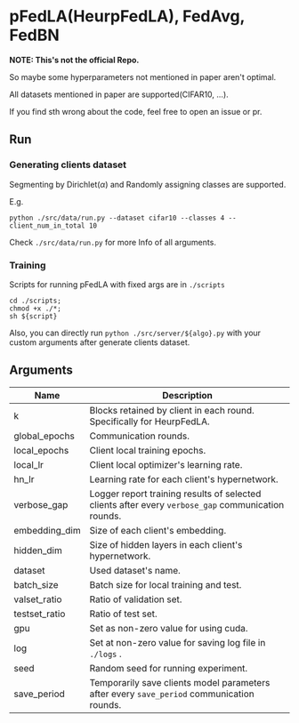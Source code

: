 # pFedLA(HeurpFedLA), FedAvg, FedBN

**NOTE: This's not the official Repo.**

So maybe some hyperparameters not mentioned in paper aren't optimal.

All datasets mentioned in paper are supported(CIFAR10, ...).

If you find sth wrong about the code, feel free to open an issue or pr.

## Run

### Generating clients dataset

Segmenting by Dirichlet($\alpha$) and Randomly assigning classes are supported.

E.g.

```shell
python ./src/data/run.py --dataset cifar10 --classes 4 --client_num_in_total 10
```

Check `./src/data/run.py` for more Info of all arguments.



### Training

Scripts for running pFedLA with fixed args are in `./scripts`

```shell
cd ./scripts;
chmod +x ./*;
sh ${script}
```

Also, you can directly run `python ./src/server/${algo}.py` with your custom arguments after generate clients dataset.


## Arguments

| Name          | Description                                                                                        |
| ------------- | -------------------------------------------------------------------------------------------------- |
| k             | Blocks retained by client in each round. Specifically for HeurpFedLA.                              |
| global_epochs | Communication rounds.                                                                              |
| local_epochs  | Client local training epochs.                                                                      |
| local_lr      | Client local optimizer's learning rate.                                                            |
| hn_lr         | Learning rate for each client's hypernetwork.                                                      |
| verbose_gap   | Logger report training results of selected clients after every `verbose_gap` communication rounds. |
| embedding_dim | Size of each client's embedding.                                                                   |
| hidden_dim    | Size of hidden layers in each client's hypernetwork.                                               |
| dataset       | Used dataset's name.                                                                               |
| batch_size    | Batch size for local training and test.                                                            |
| valset_ratio  | Ratio of validation set.                                                                           |
| testset_ratio | Ratio of test set.                                                                                 |
| gpu           | Set as non-zero value for using cuda.                                                              |
| log           | Set at non-zero value for saving log file in `./logs` .                                            |
| seed          | Random seed for running experiment.                                                                |
| save_period   | Temporarily save clients model parameters after every `save_period` communication rounds.          |


